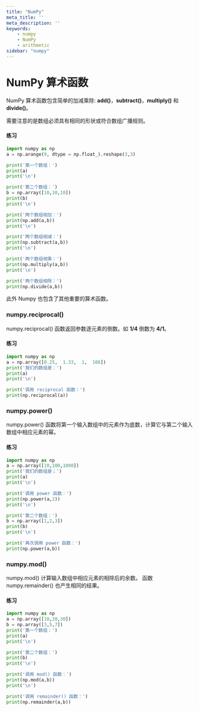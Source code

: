 ```yaml
---
title: "NumPy"
meta_title: ''
meta_description: ''
keywords: 
    - numpy
    - NumPy
    - arithmetic
sidebar: "numpy"
---
```

# NumPy 算术函数

NumPy 算术函数包含简单的加减乘除: **add()**，**subtract()**，**multiply()** 和 **divide()**。

需要注意的是数组必须具有相同的形状或符合数组广播规则。

#### 练习
```python
import numpy as np   
a = np.arange(9, dtype = np.float_).reshape(3,3)   

print('第一个数组：') 
print(a) 
print('\n') 

print('第二个数组：') 
b = np.array([10,10,10])   
print(b) 
print('\n') 

print('两个数组相加：')
print(np.add(a,b)) 
print('\n') 

print('两个数组相减：') 
print(np.subtract(a,b)) 
print('\n')

print('两个数组相乘：') 
print(np.multiply(a,b))
print('\n') 

print('两个数组相除：') 
print(np.divide(a,b))
```

此外 Numpy 也包含了其他重要的算术函数。

### numpy.reciprocal()

numpy.reciprocal() 函数返回参数逐元素的倒数。如 **1/4** 倒数为 **4/1**。

#### 练习
```python
import numpy as np   
a = np.array([0.25,  1.33,  1,  100])   
print('我们的数组是：') 
print(a) 
print('\n') 

print('调用 reciprocal 函数：') 
print(np.reciprocal(a))
```


### numpy.power()

numpy.power() 函数将第一个输入数组中的元素作为底数，计算它与第二个输入数组中相应元素的幂。

#### 练习
```python
import numpy as np   
a = np.array([10,100,1000])   
print('我们的数组是；') 
print(a) 
print('\n')  

print('调用 power 函数：') 
print(np.power(a,2)) 
print('\n') 

print('第二个数组：') 
b = np.array([1,2,3])   
print(b) 
print('\n') 

print('再次调用 power 函数：') 
print(np.power(a,b))
```

### numpy.mod()

numpy.mod() 计算输入数组中相应元素的相除后的余数。 函数 numpy.remainder() 也产生相同的结果。

#### 练习
```python
import numpy as np  
a = np.array([10,20,30])  
b = np.array([3,5,7])   
print('第一个数组：') 
print(a) 
print('\n') 

print('第二个数组：') 
print(b) 
print('\n') 

print('调用 mod() 函数：') 
print(np.mod(a,b)) 
print('\n') 

print('调用 remainder() 函数：') 
print(np.remainder(a,b))
```
<code class=backend-type backend-type=free></code>
<code class=gatsby-kernelname data-language=python></code>
<script type="text/javascript" src="https://cdn.freeaihub.com/asset/js/cell.js"></script>
